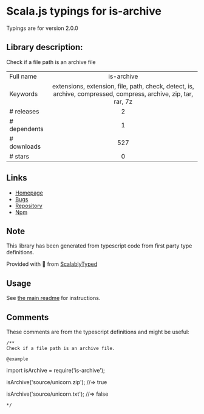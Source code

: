 
# Scala.js typings for is-archive

Typings are for version 2.0.0

## Library description:
Check if a file path is an archive file

|                    |                 |
| ------------------ | :-------------: |
| Full name          | is-archive |
| Keywords           | extensions, extension, file, path, check, detect, is, archive, compressed, compress, archive, zip, tar, rar, 7z |
| # releases         | 2 |
| # dependents       | 1 |
| # downloads        | 527 |
| # stars            | 0 |

## Links
- [Homepage](https://github.com/sindresorhus/is-archive#readme)
- [Bugs](https://github.com/sindresorhus/is-archive/issues)
- [Repository](https://github.com/sindresorhus/is-archive)
- [Npm](https://www.npmjs.com/package/is-archive)
    


## Note
This library has been generated from typescript code from first party type definitions.

Provided with :purple_heart: from [ScalablyTyped](https://github.com/oyvindberg/ScalablyTyped)

## Usage
See [the main readme](../../readme.md) for instructions.

## Comments

These comments are from the typescript definitions and might be useful:
```
/**
Check if a file path is an archive file.

@example
```
import isArchive = require('is-archive');

isArchive('source/unicorn.zip');
//=> true

isArchive('source/unicorn.txt');
//=> false
```
*/

```

